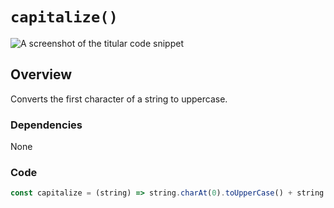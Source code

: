 # `capitalize()`

![A screenshot of the titular code snippet](../snapshots/capitalize.png)

## Overview

Converts the first character of a string to uppercase.

### Dependencies

None

### Code

```js
const capitalize = (string) => string.charAt(0).toUpperCase() + string.slice(1);
```
